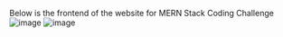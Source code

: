 
Below is the frontend of the website for MERN Stack Coding Challenge
![image](https://github.com/user-attachments/assets/df5aef99-d6fb-46d6-9fc4-59f3be225279)
![image](https://github.com/user-attachments/assets/1795c595-44df-431f-9a7a-d671ccb8c2c3)


